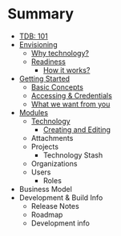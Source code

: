 # Summary

* [TDB: 101](README.md)
* [Envisioning](envisioning/envisioning.md)
   * [Why technology?](envisioning/why_tech.md)
   * [Readiness](readiness/readiness.md)
       * [How it works?](readiness/how_it_works.md)
* [Getting Started](getting_started/getting_started.md)
   * [Basic Concepts](getting_started/basic_concepts.md)
   * [Accessing & Credentials](getting_started/accessing_&_credentials.md)
   * [What we want from you](getting_started/what_we_want_from_you.md)
* [Modules](modules.md)
   * [Technology](modules/technology.md)
       * [Creating and Editing](modules/creating_and_editing.md)
   * Attachments
   * Projects
       * Technology Stash
   * Organizations
   * Users
       * Roles
* Business Model
* Development & Build Info
   * Release Notes
   * Roadmap
   * Development info

